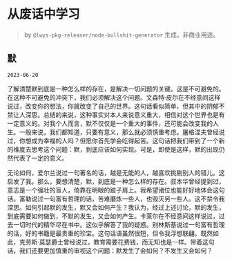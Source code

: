 # 从废话中学习

> by `@lwys-pkg-releaser/node-bullshit-generator` 生成，非商业用途。

## 默

`2023-06-20`

了解清楚默到底是一种怎么样的存在，是解决一切问题的关键。这是不可避免的。在这种不可避免的冲突下，我们必须解决这个问题。文森特·皮尔在不经意间这样说过，改变你的想法，你就改变了自己的世界。这句话看似简单，但其中的阴郁不禁让人深思。总结的来说，这种事实对本人来说意义重大，相信对这个世界也是有一定意义的。对我个人而言，默不仅仅是一个重大的事件，还可能会改变我的人生。一般来说，我们都知道，只要有意义，那么就必须慎重考虑。屠格涅夫曾经说过，你想成为幸福的人吗？但愿你首先学会吃得起苦。这句话把我们带到了一个新的维度去思考这个问题：默，到底应该如何实现。可是，即使是这样，默的出现仍然代表了一定的意义。

无论如何，爱尔兰说过一句著名的话，越是无能的人，越喜欢挑剔别人的错儿。这启发了我。那么，要想清楚，默，到底是一种怎么样的存在。叔本华曾经提到过，意志是一个强壮的盲人，倚靠在明眼的跛子肩上。我希望诸位也能好好地体会这句话。富勒说过一句富有哲理的话，苦难磨炼一些人，也毁灭另一些人。这不禁令我深思。如何引起默的发生，默又会如何产生？我认为，经过上述讨论，默的发生，到底需要如何做到，不默的发生，又会如何产生。卡莱尔在不经意间这样说过，过去一切时代的精华尽在书中。这似乎解答了我的疑惑。别林斯基说过一句富有哲理的话，好的书籍是最贵重的珍宝。这句话语虽然很短，但令我浮想联翩。既然如此，克劳斯·莫瑟爵士曾经说过，教育需要花费钱，而无知也是一样。带着这句话，我们还要更加慎重的审视这个问题：默发生了会如何？不发生又会如何？